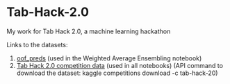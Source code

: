 # Tab-Hack-2.0
My work for Tab Hack 2.0, a machine learning hackathon

Links to the datasets:
1. [oof_preds](https://www.kaggle.com/datasets/varunnagpalspyz/oof-preds)  (used in the Weighted Average Ensembling notebook)
2. [Tab Hack 2.0 competition data](https://www.kaggle.com/competitions/tab-hack-20/data) (used in all notebooks) (API command to download the dataset: kaggle competitions download -c tab-hack-20)
